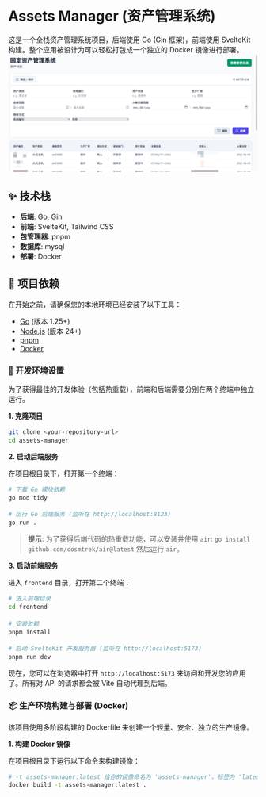 # Assets Manager (资产管理系统)

这是一个全栈资产管理系统项目，后端使用 Go (Gin 框架)，前端使用 SvelteKit 构建。整个应用被设计为可以轻松打包成一个独立的 Docker 镜像进行部署。
![img](cover.png)

## ✨ 技术栈

*   **后端**: Go, Gin
*   **前端**: SvelteKit, Tailwind CSS
*   **包管理器**: pnpm
*   **数据库**: mysql
*   **部署**: Docker

## 🚀 项目依赖

在开始之前，请确保您的本地环境已经安装了以下工具：

*   [Go](https://go.dev/doc/install) (版本 1.25+)
*   [Node.js](https://nodejs.org/) (版本 24+)
*   [pnpm](https://pnpm.io/installation)
*   [Docker](https://www.docker.com/get-started/)

### 🔧 开发环境设置

为了获得最佳的开发体验（包括热重载），前端和后端需要分别在两个终端中独立运行。

**1. 克隆项目**
```bash
git clone <your-repository-url>
cd assets-manager
```

**2. 启动后端服务**

在项目根目录下，打开第一个终端：
```bash
# 下载 Go 模块依赖
go mod tidy

# 运行 Go 后端服务 (监听在 http://localhost:8123)
go run .
```
> **提示**: 为了获得后端代码的热重载功能，可以安装并使用 `air`:
> `go install github.com/cosmtrek/air@latest` 然后运行 `air`。

**3. 启动前端服务**

进入 `frontend` 目录，打开第二个终端：
```bash
# 进入前端目录
cd frontend

# 安装依赖
pnpm install

# 启动 SvelteKit 开发服务器 (监听在 http://localhost:5173)
pnpm run dev
```

现在，您可以在浏览器中打开 `http://localhost:5173` 来访问和开发您的应用了。所有对 API 的请求都会被 Vite 自动代理到后端。

### 📦 生产环境构建与部署 (Docker)

该项目使用多阶段构建的 Dockerfile 来创建一个轻量、安全、独立的生产镜像。

**1. 构建 Docker 镜像**

在项目根目录下运行以下命令来构建镜像：
```bash
# -t assets-manager:latest 给你的镜像命名为 'assets-manager'，标签为 'latest'
docker build -t assets-manager:latest .
```
